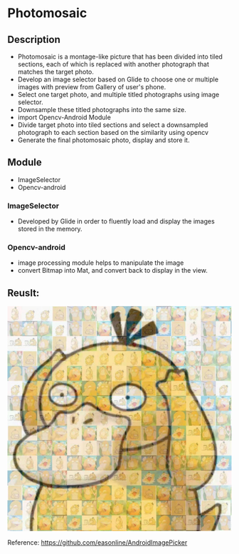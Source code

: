 # Photomosaic
## Description
+ Photomosaic is a montage-like picture that has been divided into tiled sections, each of which is replaced with another photograph that matches the target photo. 
+ Develop an image selector based on Glide to choose one or multiple images with preview from Gallery of user's phone. 
+ Select one target photo, and multiple titled photographs using image selector. 
+ Downsample these titled photographs into the same size. 
+ import Opencv-Android Module
+ Divide target photo into tiled sections and select a downsampled photograph to each section based on the similarity using opencv
+ Generate the final photomosaic photo, display and store it.

## Module
* ImageSelector
* Opencv-android

### ImageSelector
* Developed by Glide in order to fluently load and display the images stored in the memory.

### Opencv-android
* image processing module helps to manipulate the image
* convert Bitmap into Mat, and convert back to display in the view.

## Reuslt:

![Psyduck](https://github.com/yushi12138/resourcesOL/blob/master/BlogImages/Photomosaic/duck.jpg?raw=true "Logo Title Text 1")

Reference:
https://github.com/easonline/AndroidImagePicker
